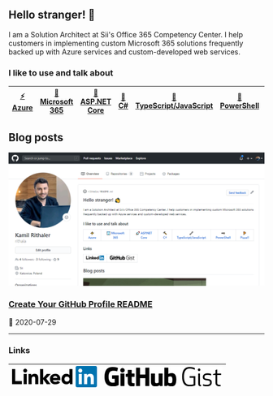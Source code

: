 ## Hello stranger! 👋

I am a Solution Architect at Sii's Office 365 Competency Center. I help customers in implementing custom Microsoft 365 solutions frequently backed up with Azure services and custom-developed web services.

### I like to use and talk about

[⚡ Azure](https://github.com/rithala/rithala/tree/master/articles/azure) | [🏢 Microsoft 365](https://github.com/rithala/rithala/tree/master/articles/microsoft365) | [🚀 ASP.NET Core](https://github.com/rithala/rithala/tree/master/articles/aspnetcore) | [🔨 C#](https://github.com/rithala/rithala/tree/master/articles/csharp) | [🔧 TypeScript/JavaScript](https://github.com/rithala/rithala/tree/master/articles/typescript) | [🔦 PowerShell](https://github.com/rithala/rithala/tree/master/articles/powershell) | [🍕 Pizza!!](https://github.com/rithala/rithala/tree/master/articles/misc)
-|-|-|-|-|-|-

## Blog posts



<img alt="Create Your GitHub Profile README" src="https://github.com/rithala/rithala/raw/master/articles/misc/github-profile-readme/poster.png"/>

### [Create Your GitHub Profile README](https://github.com/rithala/rithala/tree/master/articles/misc/github-profile-readme)
📅 2020-07-29

---

### Links

[![LinkedIn Profile](https://raw.githubusercontent.com/rithala/rithala/master/assets/linkedin.svg)](https://www.linkedin.com/in/rithaler/) | [![GitHub Gists](https://raw.githubusercontent.com/rithala/rithala/master/assets/gist.svg)](https://gist.github.com/rithala)
-|-
